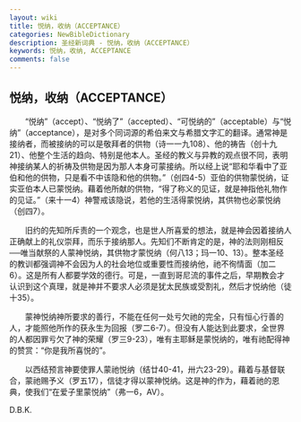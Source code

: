 ```yaml
---
layout: wiki
title: 悦纳，收纳（ACCEPTANCE）
categories: NewBibleDictionary
description: 圣经新词典 - 悦纳，收纳（ACCEPTANCE）
keywords: 悦纳，收纳, ACCEPTANCE
comments: false
---
```


## 悦纳，收纳（ACCEPTANCE）

　　“悦纳”（accept）、“悦纳了”（accepted）、“可悦纳的”（acceptable）与“悦纳”（acceptance），是对多个同词源的希伯来文与希腊文字汇的翻译。通常神是接纳者，而被接纳的可以是敬拜者的供物（诗一一九108）、他的祷告（创十九21）、他整个生活的趋向、特别是他本人。圣经的教义与异教的观点很不同，表明神接纳某人的祈祷及供物是因为那人本身可蒙接纳。所以经上说“耶和华看中了亚伯和他的供物，只是看不中该隐和他的供物。”（创四4-5）亚伯的供物蒙悦纳，证实亚伯本人已蒙悦纳。藉着他所献的供物，“得了称义的见证，就是神指他礼物作的见证。”（来十一4）神警戒该隐说，若他的生活得蒙悦纳，其供物也必蒙悦纳（创四7）。

　　旧约的先知所斥责的一个观念，也是世人所喜爱的想法，就是神会因着接纳人正确献上的礼仪崇拜，而乐于接纳那人。先知们不断肯定的是，神的法则刚相反──唯当献祭的人蒙神悦纳，其供物才蒙悦纳（何八13；玛一10、13）。整本圣经的教训都强调神不会因为人的社会地位或重要性而接纳他，祂不徇情面（加二6）。这是所有人都要学效的德行。可是，一直到哥尼流的事件之后，早期教会才认识到这个真理，就是神并不要求人必须是犹太民族或受割礼，然后才悦纳他（徒十35）。

　　蒙神悦纳神所要求的善行，不能在任何一处亏欠祂的完全，只有恒心行善的人，才能照他所作的获永生为回报（罗二6-7）。但没有人能达到此要求，全世界的人都因罪亏欠了神的荣耀（罗三9-23），唯有主耶稣是蒙悦纳的，唯有祂配得神的赞赏：“你是我所喜悦的”。

　　以西结预言神要使罪人蒙祂悦纳（结廿40-41，卅六23-29）。藉着与基督联合，蒙祂赐予义（罗五17），信徒才得以蒙神悦纳。这是神的作为，藉着祂的恩典，使我们“在爱子里蒙悦纳”（弗一6，AV）。

D.B.K.






